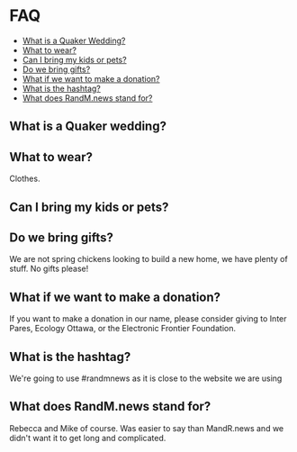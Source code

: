 # FAQ

- [What is a Quaker Wedding?](#what-is-a-quaker-wedding)
- [What to wear?](#what-to-wear)
- [Can I bring my kids or pets?](#can-i-bring-my-kids-or-pets)
- [Do we bring gifts?](#do-we-bring-gifts)
- [What if we want to make a donation?](#what-if-we-want-to-make-a-donation)
- [What is the hashtag?](#what-is-the-hashtag)
- [What does RandM.news stand for?](#what-does-randmnews-stand-for)

## What is a Quaker wedding?

## What to wear?

Clothes.

## Can I bring my kids or pets?

## Do we bring gifts?

We are not spring chickens looking to build a new home, we have plenty of stuff. No gifts please! 

## What if we want to make a donation?

If you want to make a donation in our name, please consider giving to Inter Pares, Ecology Ottawa, or the Electronic Frontier Foundation.

## What is the hashtag?

We're going to use #randmnews as it is close to the website we are using

## What does RandM.news stand for?

Rebecca and Mike of course. Was easier to say than MandR.news and we didn't want it to get long and complicated.

